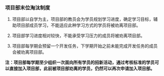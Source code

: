 ### 项目部末位淘汰制度

1. 项目部以自学为主，项目部的教员会为学员规划学习进度，确定学习目标，辅助项目部成员学习，不能适应此种学习方式的学员将被劝离项目部。

2. 项目部学习进度相对较快，不能承受学习压力的成员将被劝离项目部。

3. 项目部每学期会预留一个开发任务，下学期开始之前未能完成开发任务的成员会被劝离项目部。

**注：项目部每学期至少组织一次面向所有学员的招新活动，通过考核标准的学员可以直接加入项目部，此前被项目部劝离的学员，仍然可以再次申请加入项目部。**

